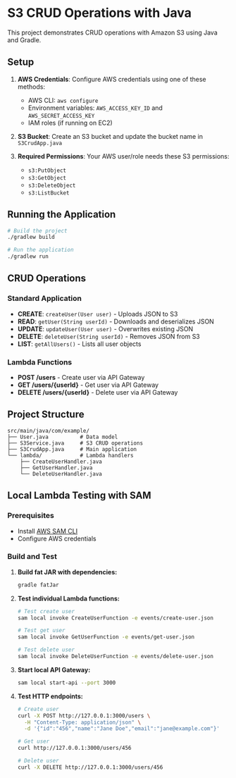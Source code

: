 # S3 CRUD Operations with Java

This project demonstrates CRUD operations with Amazon S3 using Java and Gradle.

## Setup

1. **AWS Credentials**: Configure AWS credentials using one of these methods:
   - AWS CLI: `aws configure`
   - Environment variables: `AWS_ACCESS_KEY_ID` and `AWS_SECRET_ACCESS_KEY`
   - IAM roles (if running on EC2)

2. **S3 Bucket**: Create an S3 bucket and update the bucket name in `S3CrudApp.java`

3. **Required Permissions**: Your AWS user/role needs these S3 permissions:
   - `s3:PutObject`
   - `s3:GetObject`
   - `s3:DeleteObject`
   - `s3:ListBucket`

## Running the Application

```bash
# Build the project
./gradlew build

# Run the application
./gradlew run
```

## CRUD Operations

### Standard Application
- **CREATE**: `createUser(User user)` - Uploads JSON to S3
- **READ**: `getUser(String userId)` - Downloads and deserializes JSON
- **UPDATE**: `updateUser(User user)` - Overwrites existing JSON
- **DELETE**: `deleteUser(String userId)` - Removes JSON from S3
- **LIST**: `getAllUsers()` - Lists all user objects

### Lambda Functions
- **POST /users** - Create user via API Gateway
- **GET /users/{userId}** - Get user via API Gateway
- **DELETE /users/{userId}** - Delete user via API Gateway

## Project Structure

```
src/main/java/com/example/
├── User.java          # Data model
├── S3Service.java     # S3 CRUD operations
├── S3CrudApp.java     # Main application
└── lambda/            # Lambda handlers
    ├── CreateUserHandler.java
    ├── GetUserHandler.java
    └── DeleteUserHandler.java
```

## Local Lambda Testing with SAM

### Prerequisites
- Install [AWS SAM CLI](https://docs.aws.amazon.com/serverless-application-model/latest/developerguide/install-sam-cli.html)
- Configure AWS credentials

### Build and Test

1. **Build fat JAR with dependencies:**
   ```bash
   gradle fatJar
   ```

2. **Test individual Lambda functions:**
   ```bash
   # Test create user
   sam local invoke CreateUserFunction -e events/create-user.json
   
   # Test get user
   sam local invoke GetUserFunction -e events/get-user.json
   
   # Test delete user
   sam local invoke DeleteUserFunction -e events/delete-user.json
   ```

3. **Start local API Gateway:**
   ```bash
   sam local start-api --port 3000
   ```

4. **Test HTTP endpoints:**
   ```bash
   # Create user
   curl -X POST http://127.0.0.1:3000/users \
     -H "Content-Type: application/json" \
     -d '{"id":"456","name":"Jane Doe","email":"jane@example.com"}'
   
   # Get user
   curl http://127.0.0.1:3000/users/456
   
   # Delete user
   curl -X DELETE http://127.0.0.1:3000/users/456
   ```